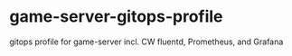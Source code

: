 # game-server-gitops-profile
gitops profile for game-server incl. CW fluentd, Prometheus, and Grafana
